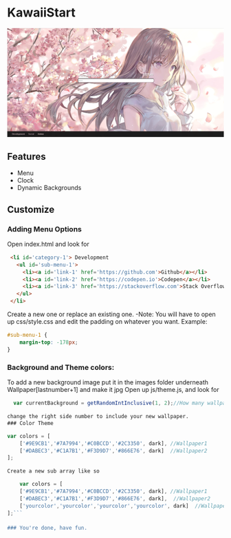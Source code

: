 # KawaiiStart

<img src='images/preview.png'>

Features
-------------------------------
  <ul>
    <li>Menu</li>
    <li>Clock</li>
    <li>Dynamic Backgrounds</li>
  </ul>
  
Customize
-------------------------------
### Adding Menu Options

Open index.html and look for <br>
``` html
 <li id='category-1'> Development
   <ul id='sub-menu-1'>
     <li><a id='link-1' href='https://github.com'>Github</a></li>
     <li><a id='link-2' href='https://codepen.io'>Codepen</a></li>
     <li><a id='link-3' href='https://stackoverflow.com'>Stack Overflow</a></li>
   </ul>
 </li>
```
Create a new one or replace an existing one.
-Note: You will have to open up css/style.css and edit the padding 
        on whatever you want. Example:
``` css
#sub-menu-1 {
    margin-top: -178px;
}
```

### Background and Theme colors: 

To add a new background image put it in the images folder underneath Wallpaper[lastnumber+1] and make it jpg
Open up js/theme.js, and look for 
``` javascript
  var currentBackground = getRandomIntInclusive(1, 2);//How many wallpapers on the right
```
    change the right side number to include your new wallpaper.
    ### Color Theme
``` javascript
var colors = [
    ['#9E9CB1','#7A7994','#C0BCCD','#2C3350', dark], //Wallpaper1
    ['#DABEC3','#C1A7B1','#F3D9D7','#866E76', dark]  //Wallpaper2
]; 
```    
    Create a new sub array like so
``` javascript
    var colors = [
    ['#9E9CB1','#7A7994','#C0BCCD','#2C3350', dark], //Wallpaper1
    ['#DABEC3','#C1A7B1','#F3D9D7','#866E76', dark],  //Wallpaper2
    ['yourcolor','yourcolor','yourcolor','yourcolor', dark]  //Wallpaper3
];```    

### You're done, have fun.
